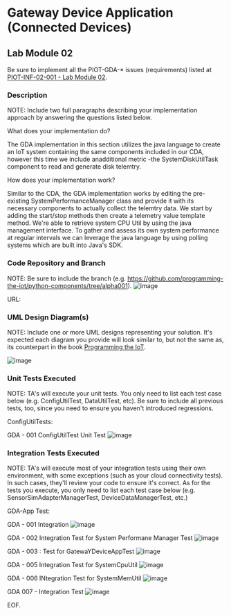# Gateway Device Application (Connected Devices)

## Lab Module 02

Be sure to implement all the PIOT-GDA-* issues (requirements) listed at [PIOT-INF-02-001 - Lab Module 02](https://github.com/orgs/programming-the-iot/projects/1#column-9974938).

### Description

NOTE: Include two full paragraphs describing your implementation approach by answering the questions listed below.

What does your implementation do? 

The GDA implementation in this section utilizes the java language to create an IoT system containing the same
components included in our CDA, however this time we include anadditional metric -the SystemDiskUtilTask component to 
read and generate disk telemtry. 

How does your implementation work?

Similar to the CDA, the GDA implementation works by editing the pre-existing SystemPerformanceManager class
and provide it with its necessary components to actually collect the telemtry data. We start by adding the
start/stop methods then create a telemetry value template method. We're able to retrieve system CPU Util by 
using the java management interface. To gather and assess its own system performance at regular intervals
we can leverage the java language by using polling systems which are built into Java's SDK. 

### Code Repository and Branch

NOTE: Be sure to include the branch (e.g. https://github.com/programming-the-iot/python-components/tree/alpha001).
![image](https://github.com/JadEletry/book-exercise-docs/assets/71851213/d6c4bcba-c348-48ef-888d-101813fcfafb)

URL: 

### UML Design Diagram(s)

NOTE: Include one or more UML designs representing your solution. It's expected each
diagram you provide will look similar to, but not the same as, its counterpart in the
book [Programming the IoT](https://learning.oreilly.com/library/view/programming-the-internet/9781492081401/).

![image](https://github.com/JadEletry/book-exercise-docs/assets/71851213/ebca867e-81c8-4e8f-9206-ada902381609)


### Unit Tests Executed

NOTE: TA's will execute your unit tests. You only need to list each test case below
(e.g. ConfigUtilTest, DataUtilTest, etc). Be sure to include all previous tests, too,
since you need to ensure you haven't introduced regressions.

ConfigUtilTests: 

GDA - 001 ConfigUtilTest Unit Test
![image](https://github.com/JadEletry/book-exercise-docs/assets/71851213/45721c5e-dc3f-4235-9fd9-f785048dfb69)


### Integration Tests Executed

NOTE: TA's will execute most of your integration tests using their own environment, with
some exceptions (such as your cloud connectivity tests). In such cases, they'll review
your code to ensure it's correct. As for the tests you execute, you only need to list each
test case below (e.g. SensorSimAdapterManagerTest, DeviceDataManagerTest, etc.)

GDA-App Test:

GDA - 001 Integration
![image](https://github.com/JadEletry/book-exercise-docs/assets/71851213/e40693f1-baab-445e-a649-a5c30aa3bb41)

GDA - 002 Integration Test for System Performane Manager Test
![image](https://github.com/JadEletry/book-exercise-docs/assets/71851213/62e98af7-ba03-4daf-a54e-d1a29c77f132)

GDA - 003 : Test for GatewaYDeviceAppTest
![image](https://github.com/JadEletry/book-exercise-docs/assets/71851213/ecd81905-383e-4139-ba3a-e4068471c527)

GDA - 005 Integration Test for SystemCpuUtil
![image](https://github.com/JadEletry/book-exercise-docs/assets/71851213/c92d8973-933e-46f7-8380-78d95c55373e)

GDA - 006 INtegration Test for SystemMemUtil
![image](https://github.com/JadEletry/book-exercise-docs/assets/71851213/bd6be850-3114-4861-bd3b-af3006f87e05)

GDA 007 - Integration Test
![image](https://github.com/JadEletry/book-exercise-docs/assets/71851213/b907f4ef-c6d5-468d-8136-ca992b88f638)


EOF.

